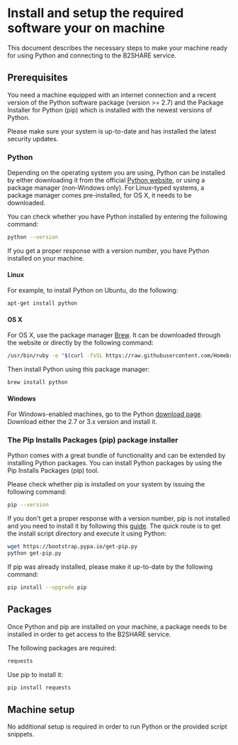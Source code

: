 # Install and setup the required software your on machine

This document describes the necessary steps to make your machine ready for using Python and connecting to the B2SHARE service.

## Prerequisites
You need a machine equipped with an internet connection and a recent version of the Python software package (version >= 2.7) and the Package Installer for Python (pip) which is installed with the newest versions of Python.

Please make sure your system is up-to-date and has installed the latest security updates.

### Python
Depending on the operating system you are using, Python can be installed by either downloading it from the official [Python website](http://python.org), or using a package manager (non-Windows only). For Linux-typed systems, a package manager comes pre-installed, for OS X, it needs to be downloaded.

You can check whether you have Python installed by entering the following command:
```sh
python --version
```

If you get a proper response with a version number, you have Python installed on your machine.

#### Linux
For example, to install Python on Ubuntu, do the following:
```sh
apt-get install python
```

#### OS X
For OS X, use the package manager [Brew](http://brew.sh). It can be downloaded through the website or directly by the following command:
```sh
/usr/bin/ruby -e "$(curl -fsSL https://raw.githubusercontent.com/Homebrew/install/master/install)"
```

Then install Python using this package manager:
```sh
brew install python
```

#### Windows
For Windows-enabled machines, go to the Python [download page](https://www.python.org/downloads/). Download either the 2.7 or 3.x version and install it.

### The Pip Installs Packages (pip) package installer
Python comes with a great bundle of functionality and can be extended by installing Python packages. You can install Python packages by using the Pip Installs Packages (pip) tool.

Please check whether pip is installed on your system by issuing the following command:
```sh
pip --version
```

If you don't get a proper response with a version number, pip is not installed and you need to install it by following this [guide](https://pip.pypa.io/en/latest/installing). The quick route is to get the install script directory and execute it using Python:
```sh
wget https://bootstrap.pypa.io/get-pip.py
python get-pip.py
```

If pip was already installed, please make it up-to-date by the following command:
```sh
pip install --upgrade pip
```

## Packages
Once Python and pip are installed on your machine, a package needs to be installed in order to get access to the B2SHARE service.

The following packages are required:
```sh
requests
```

Use pip to install it:
```sh
pip install requests
```

## Machine setup
No additional setup is required in order to run Python or the provided script snippets.
